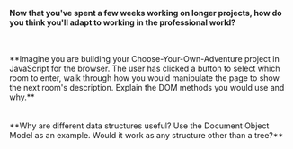 **Now that you've spent a few weeks working on longer projects, how do you think you'll adapt to working in the professional world?**<br/>

<br/>
<br/>
**Imagine you are building your Choose-Your-Own-Adventure project in JavaScript for the browser. The user has clicked a button to select which room to enter, walk through how you would manipulate the page to show the next room's description. Explain the DOM methods you would use and why.**<br/>

<br/>
<br/>
**Why are different data structures useful? Use the Document Object Model as an example. Would it work as any structure other than a tree?**<br/>
